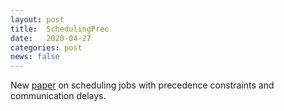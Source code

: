 ```yaml
---
layout: post
title:  SchedulingPrec
date:   2020-04-27
categories: post
news: false
---
```

New [paper](https://arxiv.org/pdf/2004.09682.pdf) on scheduling jobs with precedence constraints and communication delays.